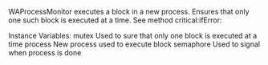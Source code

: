 WAProcessMonitor executes a block in a new process. Ensures that only one such block is executed at a time. See method critical:ifError:

Instance Variables:
	mutex	<Semaphore>	Used to sure that only one block is executed at a time
	process	<Process>	New process used to execute block
	semaphore	<Semaphore>	Used to signal when process is done

